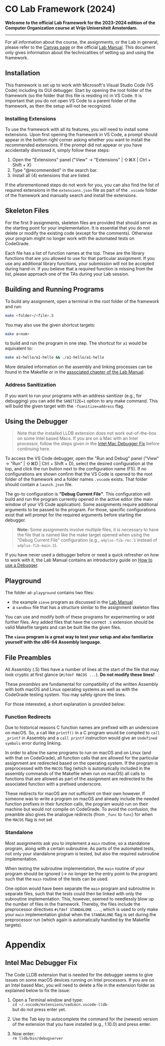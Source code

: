# CO Lab Framework (2024)

**Welcome to the official Lab Framework for the 2023-2024 edition of the Computer Organization course at Vrije Universiteit Amsterdam.**

---

For all information about the course, the assignments, or the Lab in general, please refer to the [Canvas page](https://canvas.vu.nl/courses/75342) or the official [Lab Manual](https://computerscienceeducation.gitbook.io/co-lab-manual/). 
This document only gives information about the technicalities of setting up and using the framework.

## Installation
This framework is set up to work with Microsoft's Visual Studio Code (VS Code) including its GUI debugger. 
Start by opening the root folder of the framework (so the folder that this file is residing in) in VS Code. 
It is important that you do not open VS Code to a parent folder of the framework, as then the setup will not be recognized.

### Installing Extensions
To use the framework with all its features, you will need to install some extensions. 
Upon first opening the framework in VS Code, a prompt should appear in the bottom right corner asking whether you want to install the recommended extensions. 
If the prompt did not appear or you have accidentally dismissed it, simply follow these steps:

1. Open the "Extensions" panel ("View" → "Extensions" | ⇧⌘X | Ctrl + Shift + X)
2. Type "@recommended" in the search bar.
3. Install all (4) extensions that are listed.

If the aforementioned steps do not work for you, you can also find the list of required extensions in the `extensions.json` file as part of the `.vscode` folder of the framework and manually search and install the extensions.

## Skeleton Files
For the first 9 assignments, skeleton files are provided that should serve as the starting point for your implementation. 
It is essential that you do not delete or modify the existing code (except for the comments). 
Otherwise your program might no longer work with the automated tests on CodeGrade.

Each file has a list of function names at the top. These are the library functions that are you allowed to use for that particular assignment. 
If you use any additional library functions, your submission will not be accepted during hand-in. 
If you believe that a required function is missing from the list, please approach one of the TAs during your Lab session.

## Building and Running Programs
To build any assignment, open a terminal in the root folder of the framework and run:
```bash
make <folder>/<file>.S
```

You may also use the given shortcut targets:
```bash
make a<num>
```
to build and run the program in one step. The shortcut for `a1` would be equivalent to:
```bash
make a1-hello/a1-hello && ./a1-hello/a1-hello
```

More detailed information on the assembly and linking processes can be found in the Makefile or in the [associated chapter of the Lab Manual](https://computerscienceeducation.gitbook.io/co-lab-manual/reference-documentation/building-and-running-programs).

### Address Sanitization
If you want to run your programs with an address sanitizer (e.g., for debugging) you can add the `SANITIZE=1` option to any make command. This will build the given target with the `-fsanitize=address` flag.


## Using the Debugger
> Note that the installed LLDB extension does not work out-of-the-box on some Intel based Macs.
> If you are on a Mac with an Intel processor, follow the steps given in the [Intel Mac Debugger Fix](#intel-mac-debugger-fix) before continuing here.

To access the VS Code debugger, open the "Run and Debug" panel ("View" → "Run" | ⇧⌘D | Ctrl + Shift + D), select the desired configuration at the top, and click the run button next to the configuration name (F5). 
If no configurations are shown confirm that the VS Code is opened to the root folder of the framework and a folder names `.vscode` exists. 
That folder should contain a `launch.json` file. 

The go-to configuration is **"Debug Current File"**. 
This configuration will build and run the program currently opened in the active editor (the main window of your VS Code application). 
Some assignments require additional arguments to be passed to the program. 
For those, specific configurations exist that will prompt for the required arguments before starting the debugger.

> **Note:** Some assignments involve multiple files, it is necessary to have the file that is named like the make target opened when using the "Debug Current File" configuration (e.g., `a4plus-fib-rec.S` instead of `a4plus-fib-main.S`).

If you have never used a debugger before or need a quick refresher on how to work with it, the Lab Manual contains an introductory guide on [How to use a Debugger](https://computerscienceeducation.gitbook.io/co-lab-manual/appendix/how-to-use-a-debugger).

## Playground
The folder `a0-playground` contains two files: 
- the example `sieve` program as discussed in the [Lab Manual](https://computerscienceeducation.gitbook.io/co-lab-manual/reference-documentation/a0-a-running-example)
- a `sandbox` file that has a structure similar to the assignment skeleton files

You can use and modify both of these programs for experimenting or add further files. 
Any added files that have the correct `.S` extension should be valid Makefile targets and can be built like the given files.

**The `sieve` program is a great way to test your setup and also familiarize yourself with the x86-64 Assembly language.**

## File Preambles
All Assembly (.S) files have a number of lines at the start of the file that may look cryptic at first glance (`#ifdef MACOS ...`).
**Do not modify these lines!** 

These *preambles* are fundamental for compatibility of the written Assembly with both macOS and Linux operating systems as well as with the CodeGrade testing system. You may safely ignore the lines. 

For those interested, a short explanation is provided below:

### Function Redirects
Due to historical reasons C function names are prefixed with an underscore on macOS. 
So, a call like `printf()` in a C program would be compiled to `call _printf` in Assembly and a `call printf` instruction would give an `Undefined symbols` error during linking.

In order to allow the same programs to run on macOS and on Linux (and with that on CodeGrade), all function calls that are allowed for the particular assignment are redirected based on the operating system. 
If the program is preprocessed with the `MACOS` flag (which is automatically included in the assembly commands of the Makefile when run on macOS) all calls to functions that are allowed as part of the assignment are redirected to the associated function with a prefixed underscore. 

These redirects for macOS are not sufficient on their own however. 
If someone was to write a program on macOS and already include the needed function prefixes in their function calls, the program would run on their machine but would not compile on CodeGrade.
To avoid the confusion, the preamble also gives the analogue redirects (from `_func` to `func`) for when the `MACOS` flag is not set

### Standalone
Most assignments ask you to implement a `main` routine, so a standalone program, along with a certain subroutine. 
As parts of the automated tests, not only your standalone program is tested, but also the required subroutine implementation. 

When testing the subroutine implementation, the `main` routine of your program should be ignored (→ no longer be the entry point to the program) such that the `main` routine of the tests can be used.

One option would have been separate the `main` program and subroutine in separate files, such that the tests could then be linked with only the subroutine implementation. 
This, however, seemed to needlessly blow up the number of files in the framework. 
Thereby, the files include the preprocessor directives `#ifdef STANDALONE ...`, which is used to only make your `main` implementation global when the `STANDALONE` flag is set during the preprocessor run (which again is automatically handled by the Makefile targets).

# Appendix

## Intel Mac Debugger Fix
The Code LLDB extension that is needed for the debugger seems to give issues on some macOS devices running on Intel processors.
If you are on an Intel based Mac, you will need to delete a file in the extension folder as explained below to fix the issue:

1. Open a Terminal window and type:\
`cd ~/.vscode/extensions/vadimcn.vscode-lldb-` \
but do not press enter yet.

2. Use the Tab key to autocomplete the command for the (newest) version of the extension that you have installed (e.g., 1.10.0) and press enter.

3. Now enter:\
`rm lldb/bin/debugserver`
